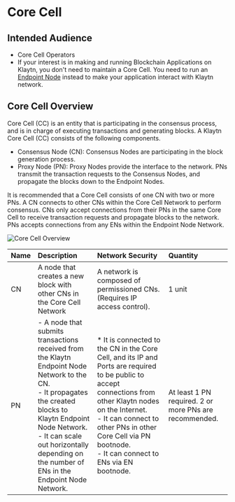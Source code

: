 # Core Cell

## Intended Audience  <a id="intended-audience"></a>

- Core Cell Operators
- If your interest is in making and running Blockchain Applications on Klaytn, you don't need to maintain a Core Cell. You need to run an [Endpoint Node](../endpoint-node/endpoint-node.md) instead to make your application interact with Klaytn network.

## Core Cell Overview <a id="core-cell-overview"></a>

Core Cell (CC) is an entity that is participating in the consensus process, and is in charge of executing transactions and generating blocks.
A Klaytn Core Cell (CC) consists of the following components.

- Consensus Node (CN): Consensus Nodes are participating in the block generation process.
- Proxy Node (PN): Proxy Nodes provide the interface to the network. PNs transmit the transaction requests to the Consensus Nodes, and propagate the blocks down to the Endpoint Nodes.

It is recommended that a Core Cell consists of one CN with two or more PNs.
A CN connects to other CNs within the Core Cell Network to perform consensus.
CNs only accept connections from their PNs in the same Core Cell to receive transaction requests and propagate blocks to the network.
PNs accepts connections from any ENs within the Endpoint Node Network.

![Core Cell Overview](/img/nodes/cn_set.png)

| Name | Description                                                                                                                                                                                                                                                                                                             | Network Security                                                                                                                                                                                                                                                                                                                  | Quantity                                                                               |
| :--- | :---------------------------------------------------------------------------------------------------------------------------------------------------------------------------------------------------------------------------------------------------------------------------------------------------------------------- | :-------------------------------------------------------------------------------------------------------------------------------------------------------------------------------------------------------------------------------------------------------------------------------------------------------------------------------- | :------------------------------------------------------------------------------------- |
| CN   | A node that creates a new block with other CNs in the Core Cell Network                                                                                                                                                                                                                                                 | A network is composed of permissioned CNs. (Requires IP access control).                                                                                                                                                                                                       | 1 unit                                                                                 |
| PN   | - A node that submits transactions received from the Klaytn Endpoint Node Network to the CN. <br/>- It propagates the created blocks to Klaytn Endpoint Node Network. <br/>- It can scale out horizontally depending on the number of ENs in the Endpoint Node Network. | \* It is connected to the CN in the Core Cell, and its IP and Ports are required to be public to accept connections from other Klaytn nodes on the Internet. <br/>- It can connect to other PNs in other Core Cell via PN bootnode. <br/>- It can connect to ENs via EN bootnode. | At least 1 PN required. 2 or more PNs are recommended. |
